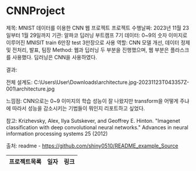 # CNNProject


제목: MNIST 데이터를 이용한 CNN 웹 프로젝트
프로젝트 수행날짜: 2023년 11월 23일부터 1월 29일까지
기관: 알파코 딥러닝 부트캠프 7기
데이터: 0~9의 숫자 이미지로 이루어진 MNISIT train 6만장 test 3만장으로 사용
역할: CNN 모델 개선, 데이터 정제 및 전처리, 발표, 팀장
Method: 웹과 딥러닝 두 부분을 진행했으며, 웹 부분은 플라스크를 사용했다. 딥러닝은 CNN을 사용하였다.

결과:

전체 설계도: C:\Users\User\Downloads\architecture.jpg-20231123T043357Z-001\architecture.jpg

느낌점: CNN으로는 0~9 이미지의 학습 성능이 잘 나왔지만 transform을 어떻게 주냐에 따라서 성능을 감소시키는 기법들이 뭐인지 리포트하고 싶었다.

참고: Krizhevsky, Alex, Ilya Sutskever, and Geoffrey E. Hinton. "Imagenet classification with deep convolutional neural networks." Advances in neural information processing systems 25 (2012)



출처: readme - https://github.com/shiny0510/README_example_Source



 
프로젝트목록| 일자 | 링크
------------|------|-----

